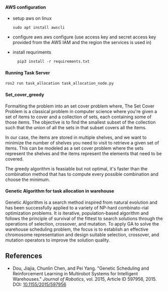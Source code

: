 #### AWS configuration

- setup aws on linux
  
      sudo apt install awscli
  
- configure aws
      aws configure (use access key and secret access key provided from the AWS IAM and the region the services is used in)
  
- install requriments
  
        pip3 install -r requirements.txt
  
#### Running Task Server

    ros2 run task_allocation task_allocation_node.py

#### Set_cover_greedy

Formalting the problem into an set cover problem where, The Set Cover Problem is a classical problem in computer science where you're given a set of items to cover and a collection of sets,
each containing some of those items. The objective is to find the smallest subset of the collection such that the union of all the sets in that subset covers all the items.

In our case, the items are stored in multiple shelves, and we want to minimize the number of shelves you need to visit to retrieve a given set of items.
This can be modeled as a set cover problem where the sets represent the shelves and the items represent the elements that need to be covered.

The greedy algorithm is feasiable but not optimal, it's faster than the combination method that has to compute every possible combination and choose the minimum.

#### Genetic Algorithm for task allocation in warehouse ####

Genetic Algorithm is a search method inspired from natural evolution and has been successfully applied to a variety of NP-hard combinato-rial optimization problems. It is iterative,
population-based algorithm and follows the principle of survival of the fittest to search solutions through the operations of selection, crossover, and mutation. To apply GA to solve the warehouse
scheduling problem, the focus is to establish an effective chromosome representation and design suitable selection, crossover, and mutation operators to improve the solution quality.

## References

- Dou, Jiajia, Chunlin Chen, and Pei Yang. "Genetic Scheduling and Reinforcement Learning in Multirobot Systems for Intelligent Warehouses." *Journal of Robotics*, vol. 2015, Article ID 597956, 2015. DOI: [10.1155/2015/597956](https://doi.org/10.1155/2015/597956)

